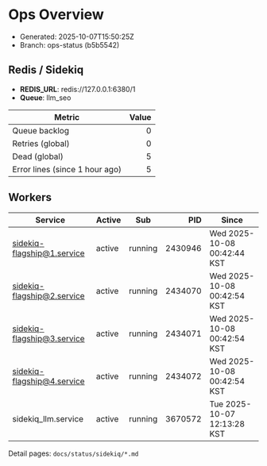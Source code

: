 # Ops Overview

- Generated: 2025-10-07T15:50:25Z
- Branch: ops-status (b5b5542)

## Redis / Sidekiq
- **REDIS_URL**: redis://127.0.0.1:6380/1
- **Queue**: llm_seo

| Metric | Value |
|---|---:|
| Queue backlog | 0 |
| Retries (global) | 0 |
| Dead (global) | 5 |
| Error lines (since 1 hour ago) | 5 |

## Workers
| Service | Active | Sub | PID | Since |
|---|---|---|---:|---|
| sidekiq-flagship@1.service | active | running | 2430946 | Wed 2025-10-08 00:42:44 KST |
| sidekiq-flagship@2.service | active | running | 2434070 | Wed 2025-10-08 00:42:54 KST |
| sidekiq-flagship@3.service | active | running | 2434071 | Wed 2025-10-08 00:42:54 KST |
| sidekiq-flagship@4.service | active | running | 2434072 | Wed 2025-10-08 00:42:54 KST |
| sidekiq_llm.service | active | running | 3670572 | Tue 2025-10-07 12:13:28 KST |

Detail pages: `docs/status/sidekiq/*.md`
